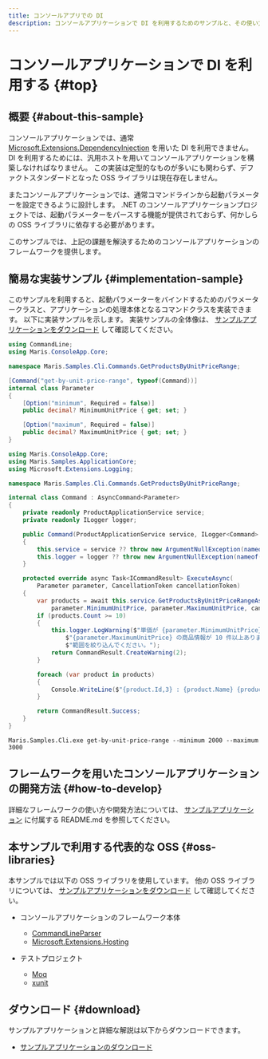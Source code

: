 ```yaml
---
title: コンソールアプリでの DI
description: コンソールアプリケーションで DI を利用するためのサンプルと、その使い方を解説します。
---
```


# コンソールアプリケーションで DI を利用する {#top}

## 概要 {#about-this-sample}

コンソールアプリケーションでは、通常 [Microsoft.Extensions.DependencyInjection](https://www.nuget.org/packages/Microsoft.Extensions.DependencyInjection/) を用いた DI を利用できません。
DI を利用するためには、汎用ホストを用いてコンソールアプリケーションを構築しなければなりません。
この実装は定型的なものが多いにも関わらず、デファクトスタンダードとなった OSS ライブラリは現在存在しません。

またコンソールアプリケーションでは、通常コマンドラインから起動パラメーターを設定できるように設計します。
.NET のコンソールアプリケーションプロジェクトでは、起動パラメーターをパースする機能が提供されておらず、何かしらの OSS ライブラリに依存する必要があります。

このサンプルでは、上記の課題を解決するためのコンソールアプリケーションのフレームワークを提供します。

## 簡易な実装サンプル {#implementation-sample}

このサンプルを利用すると、起動パラメーターをバインドするためのパラメータークラスと、アプリケーションの処理本体となるコマンドクラスを実装できます。
以下に実装サンプルを示します。
実装サンプルの全体像は、 [サンプルアプリケーションをダウンロード](#download) して確認してください。

```csharp title="パラメータークラスの実装例"
using CommandLine;
using Maris.ConsoleApp.Core;

namespace Maris.Samples.Cli.Commands.GetProductsByUnitPriceRange;

[Command("get-by-unit-price-range", typeof(Command))]
internal class Parameter
{
    [Option("minimum", Required = false)]
    public decimal? MinimumUnitPrice { get; set; }

    [Option("maximum", Required = false)]
    public decimal? MaximumUnitPrice { get; set; }
}
```

```csharp title="コマンドクラスの実装例"
using Maris.ConsoleApp.Core;
using Maris.Samples.ApplicationCore;
using Microsoft.Extensions.Logging;

namespace Maris.Samples.Cli.Commands.GetProductsByUnitPriceRange;

internal class Command : AsyncCommand<Parameter>
{
    private readonly ProductApplicationService service;
    private readonly ILogger logger;

    public Command(ProductApplicationService service, ILogger<Command> logger)
    {
        this.service = service ?? throw new ArgumentNullException(nameof(service));
        this.logger = logger ?? throw new ArgumentNullException(nameof(logger));
    }

    protected override async Task<ICommandResult> ExecuteAsync(
        Parameter parameter, CancellationToken cancellationToken)
    {
        var products = await this.service.GetProductsByUnitPriceRangeAsync(
            parameter.MinimumUnitPrice, parameter.MaximumUnitPrice, cancellationToken);
        if (products.Count >= 10)
        {
            this.logger.LogWarning($"単価が {parameter.MinimumUnitPrice} ～ " +
                $"{parameter.MaximumUnitPrice} の商品情報が 10 件以上あります。" +
                $"範囲を絞り込んでください。");
            return CommandResult.CreateWarning(2);
        }

        foreach (var product in products)
        {
            Console.WriteLine($"{product.Id,3} : {product.Name} {product.UnitPrice,7}円");
        }

        return CommandResult.Success;
    }
}
```

```winbatch title="コマンドラインからの実行例"
Maris.Samples.Cli.exe get-by-unit-price-range --minimum 2000 --maximum 3000
```

## フレームワークを用いたコンソールアプリケーションの開発方法 {#how-to-develop}

詳細なフレームワークの使い方や開発方法については、 [サンプルアプリケーション](#download) に付属する README.md を参照してください。

## 本サンプルで利用する代表的な OSS {#oss-libraries}

本サンプルでは以下の OSS ライブラリを使用しています。
他の OSS ライブラリについては、 [サンプルアプリケーションをダウンロード](#download) して確認してください。

- コンソールアプリケーションのフレームワーク本体
    - [CommandLineParser](https://www.nuget.org/packages/CommandLineParser/)
    - [Microsoft.Extensions.Hosting](https://www.nuget.org/packages/Microsoft.Extensions.Hosting/)

- テストプロジェクト
    - [Moq](https://www.nuget.org/packages/Moq/)
    - [xunit](https://www.nuget.org/packages/xunit/)

## ダウンロード {#download}

サンプルアプリケーションと詳細な解説は以下からダウンロードできます。

- [サンプルアプリケーションのダウンロード](../downloads/console-app-with-di.zip)
